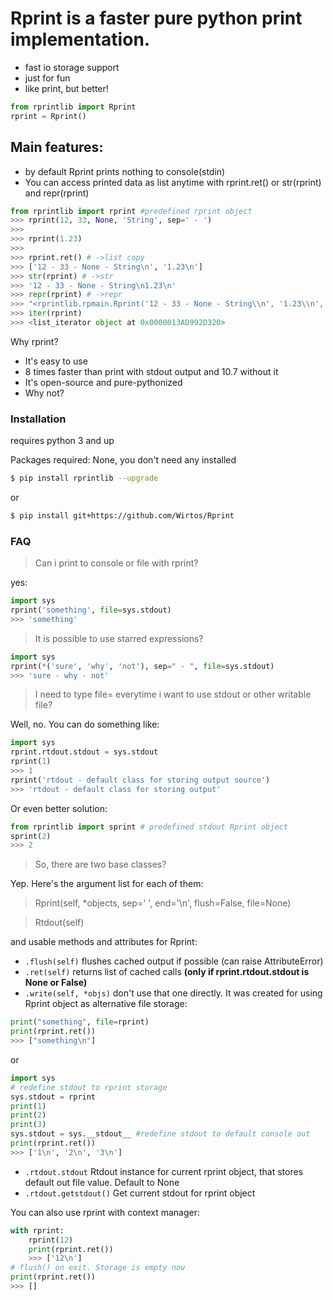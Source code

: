 # Rprint is a faster pure python print implementation.
  - fast io storage support
  - just for fun
  - like print, but better!

```python
from rprintlib import Rprint
rprint = Rprint()
```
## Main features:

  - by default Rprint prints nothing to console(stdin)
  - You can access printed data as list anytime with rprint.ret() or str(rprint) and repr(rprint)

```python
from rprintlib import rprint #predefined rprint object
>>> rprint(12, 33, None, 'String', sep=' - ')
>>>
>>> rprint(1.23)
>>> 
>>> rprint.ret() # ->list copy
>>> ['12 - 33 - None - String\n', '1.23\n']
>>> str(rprint) # ->str
>>> '12 - 33 - None - String\n1.23\n'
>>> repr(rprint) # ->repr 
>>> "<rprintlib.rpmain.Rprint('12 - 33 - None - String\\n', '1.23\\n', sep='', end='')>"
>>> iter(rprint)
>>> <list_iterator object at 0x0000013AD992D320>
```

Why rprint?
  - It's easy to use
  - 8 times faster than print with stdout output and 10.7 without it
  - It's open-source and pure-pythonized
  - Why not?
  
### Installation

requires python 3 and up

Packages required: None, you don't need any installed

```sh
$ pip install rprintlib --upgrade
```
or
```sh
$ pip install git+https://github.com/Wirtos/Rprint
```
### FAQ
> Can i print to console or file with rprint?

yes:
```python
import sys
rprint('something', file=sys.stdout)
>>> 'something'
```
> It is possible to use starred expressions?

```python
import sys
rprint(*('sure', 'why', 'not'), sep=" - ", file=sys.stdout)
>>> 'sure - why - not'
```
> I need to type file= everytime i want to use stdout or other writable file?

Well, no. You can do something like:
```python
import sys
rprint.rtdout.stdout = sys.stdout
rprint(1)
>>> 1
rprint('rtdout - default class for storing output source')
>>> 'rtdout - default class for storing output'
```
Or even better solution:
```python
from rprintlib import sprint # predefined stdout Rprint object
sprint(2)
>>> 2
```

> So, there are two base classes?

Yep. Here's the argument list for each of them:

>Rprint(self, *objects, sep=' ', end='\n', flush=False, file=None)

>Rtdout(self)

and usable methods and attributes for Rprint:

- `.flush(self)`  flushes cached output if possible (can raise AttributeError)
- `.ret(self)` returns list of cached calls **(only if rprint.rtdout.stdout is None or False)**
- `.write(self, *objs)` don't use that one directly. It was created for using Rprint object as alternative file storage:
```python
print("something", file=rprint)
print(rprint.ret())
>>> ["something\n"]
```
or
```python
import sys 
# redefine stdout to rprint storage 
sys.stdout = rprint 
print(1)
print(2)
print(3)
sys.stdout = sys.__stdout__ #redefine stdout to default console out
print(rprint.ret())
>>> ['1\n', '2\n', '3\n']
```

- `.rtdout.stdout` Rtdout instance for current rprint object, that stores default out file value. Default to None
- `.rtdout.getstdout()` Get current stdout for rprint object

You can also use rprint with context manager:
```python
with rprint:
    rprint(12)
    print(rprint.ret())
    >>> ['12\n']
# flush() on exit. Storage is empty now
print(rprint.ret())
>>> []
```
